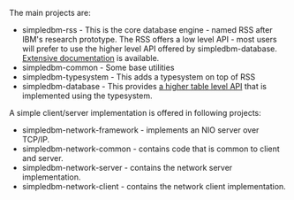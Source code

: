The main projects are:

* simpledbm-rss - This is the core database engine - named RSS after IBM's research prototype. The RSS offers a low level API - most users will prefer to use the higher level API offered by simpledbm-database. [Extensive documentation](http://simpledbm.readthedocs.io/en/latest/developerguide.html) is available.
* simpledbm-common - Some base utilities
* simpledbm-typesystem - This adds a typesystem on top of RSS
* simpledbm-database - This provides [a higher table level API](http://simpledbm.readthedocs.io/en/latest/database-api.html) that is implemented using the typesystem. 

A simple client/server implementation is offered in following projects:

* simpledbm-network-framework - implements an NIO server over TCP/IP.
* simpledbm-network-common - contains code that is common to client and server.
* simpledbm-network-server - contains the network server implementation.
* simpledbm-network-client - contains the network client implementation.
